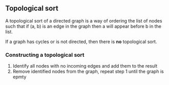 ## Topological sort 

A topological sort of a directed graph is a way of ordering the list of nodes such that if (a, b)
is an edge in the graph then a will appear before b in the list. 

If a graph has cycles or is not directed, then there is **no** topological sort.

### Constructing a topological sort

1. Identify all nodes with no incoming edges and add them to the result
2. Remove identified nodes from the graph, repeat step 1 until the graph is epmty
